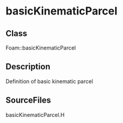 # basicKinematicParcel 
## Class
Foam::basicKinematicParcel

## Description
Definition of basic kinematic parcel

## SourceFiles
basicKinematicParcel.H


